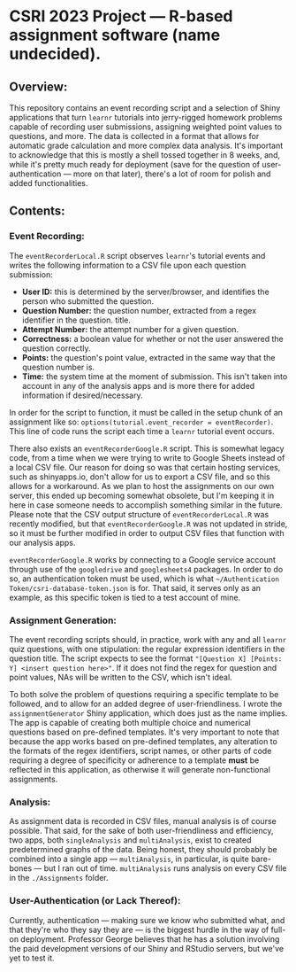 # CSRI 2023 Project — R-based assignment software (name undecided).

## Overview:

This repository contains an event recording script and a selection of Shiny applications that turn `learnr` tutorials into jerry-rigged homework problems capable of recording user submissions, assigning weighted point values to questions, and more. The data is collected in a format that allows for automatic grade calculation and more complex data analysis. It's important to acknowledge that this is mostly a shell tossed together in 8 weeks, and, while it's pretty much ready for deployment (save for the question of user-authentication — more on that later), there's a lot of room for polish and added functionalities.

## Contents:

### Event Recording:

The `eventRecorderLocal.R` script observes `learnr`'s tutorial events and writes the following information to a CSV file upon each question submission:

- **User ID:** this is determined by the server/browser, and identifies the person who submitted the question.
- **Question Number:** the question number, extracted from a regex identifier in the question. title.
- **Attempt Number:** the attempt number for a given question.
- **Correctness:** a boolean value for whether or not the user answered the question correctly.
- **Points:** the question's point value, extracted in the same way that the question number is.
- **Time:** the system time at the moment of submission. This isn't taken into account in any of the analysis apps and is more there for added information if desired/necessary.

In order for the script to function, it must be called in the setup chunk of an assignment like so: `options(tutorial.event_recorder = eventRecorder)`. This line of code runs the script each time a `learnr` tutorial event occurs.

There also exists an `eventRecorderGoogle.R` script. This is somewhat legacy code, from a time when we were trying to write to Google Sheets instead of a local CSV file. Our reason for doing so was that certain hosting services, such as shinyapps.io, don't allow for us to export a CSV file, and so this allows for a workaround. As we plan to host the assignments on our own server, this ended up becoming somewhat obsolete, but I'm keeping it in here in case someone needs to accomplish something similar in the future. Please note that the CSV output structure of `eventRecorderLocal.R` was recently modified, but that `eventRecorderGoogle.R` was not updated in stride, so it must be further modified in order to output CSV files that function with our analysis apps.

`eventRecorderGoogle.R` works by connecting to a Google service account through use of the `googledrive` and `googlesheets4` packages. In order to do so, an authentication token must be used, which is what `~/Authentication Token/csri-database-token.json` is for. That said, it serves only as an example, as this specific token is tied to a test account of mine.

### Assignment Generation:

The event recording scripts should, in practice, work with any and all `learnr` quiz questions, with one stipulation: the regular expression identifiers in the question title. The script expects to see the format `"[Question X] [Points: Y] <insert question here>"`. If it does not find the regex for question and point values, NAs will be written to the CSV, which isn't ideal.

To both solve the problem of questions requiring a specific template to be followed, and to allow for an added degree of user-friendliness. I wrote the `assignmentGenerator` Shiny application, which does just as the name implies. The app is capable of creating both multiple choice and numerical questions based on pre-defined templates. It's very important to note that because the app works based on pre-defined templates, any alteration to the formats of the regex identifiers, script names, or other parts of code requiring a degree of specificity or adherence to a template **must** be reflected in this application, as otherwise it will generate non-functional assignments.

### Analysis:

As assignment data is recorded in CSV files, manual analysis is of course possible. That said, for the sake of both user-friendliness and efficiency, two apps, both `singleAnalysis` and `multiAnalysis`, exist to created predetermined graphs of the data. Being honest, they should probably be combined into a single app — `multiAnalysis`, in particular, is quite bare-bones — but I ran out of time. `multiAnalysis` runs analysis on every CSV file in the `./Assignments` folder.

### User-Authentication (or Lack Thereof):

Currently, authentication — making sure we know who submitted what, and that they're who they say they are — is the biggest hurdle in the way of full-on deployment. Professor George believes that he has a solution involving the paid development versions of our Shiny and RStudio servers, but we've yet to test it.


